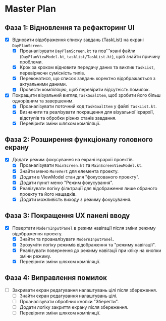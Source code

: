 # Master Plan

## Фаза 1: Відновлення та рефакторинг UI

- [x] Відновити відображення списку завдань (TaskList) на екрані `DayPlanScreen`.
  - [x] Проаналізувати `DayPlanScreen.kt` та пов'''язані файли (`DayPlanViewModel.kt`, `tasklist/TaskList.kt`), щоб знайти причину проблеми.
  - [x] Крок за кроком відновити передачу даних та виклик `TaskList`, перевіряючи сумісність типів.
  - [x] Переконатися, що список завдань коректно відображається з актуальними даними.
  - [x] Провести компіляцію, щоб перевірити відсутність помилок.
- [x] Покращити візуальний вигляд `TaskGoalItem`, щоб зробити його більш однорідним та завершеним.
  - [x] Проаналізувати поточний код `TaskGoalItem` у файлі `TaskList.kt`.
  - [x] Визначити та реалізувати покращення для візуальної ієрархії, відступів та обробки різних станів завдання.
  - [x] Перевірити зміни шляхом компіляції.

## Фаза 2: Розширення функціоналу головного екрану

- [x] Додати режим фокусування на екрані ієрархії проектів.
  - [x] Проаналізувати `MainScreen.kt` та `MainScreenViewModel.kt`.
  - [x] Знайти меню `MoreVert` для елемента проекту.
  - [x] Додати в ViewModel стан для "фокусованого проекту".
  - [x] Додати пункт меню "Режим фокусування".
  - [x] Реалізувати логіку фільтрації для відображення лише обраного проекту та його нащадків.
  - [x] Додати можливість виходу з режиму фокусування.

## Фаза 3: Покращення UX панелі вводу

- [x] Повертати `ModernInputPanel` в режим навігації після зміни режиму відображення проекту.
  - [x] Знайти та проаналізувати `ModernInputPanel`.
  - [x] Зрозуміти логіку режимів відображення та "режиму навігації".
  - [x] Реалізувати повернення до режиму навігації при кліку на кнопки зміни режиму.
  - [x] Перевірити зміни шляхом компіляції.

## Фаза 4: Виправлення помилок

- [ ] Закривати екран редагування налаштувань цілі після збереження.
  - [ ] Знайти екран редагування налаштувань цілі.
  - [ ] Проаналізувати обробник кнопки "Зберегти".
  - [ ] Додати логіку закриття екрану після збереження.
  - [ ] Перевірити зміни шляхом компіляції.
